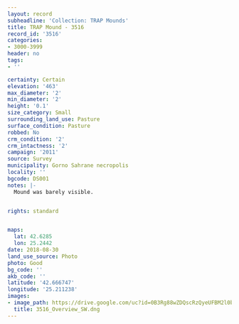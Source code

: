 ```yaml
---
layout: record
subheadline: 'Collection: TRAP Mounds'
title: TRAP Mound - 3516
record_id: '3516'
categories:
- 3000-3999
header: no
tags:
- ''

certainty: Certain
elevation: '463'
max_diameter: '2'
min_diameter: '2'
height: '0.1'
size_category: Small
surrounding_land_use: Pasture
surface_condition: Pasture
robbed: No
crm_condition: '2'
crm_intactness: '2'
campaign: '2011'
source: Survey
municipality: Gorno Sahrane necropolis
locality: ''
bgcode: DS001
notes: |-
  Mound was barely visible.


rights: standard


maps:
  lat: 42.6285
  lon: 25.2442
date: 2018-08-30
land_use_source: Photo
photo: Good
bg_code: ''
akb_code: ''
latitude: '42.666747'
longitude: '25.211238'
images:
- image_path: https://drive.google.com/uc?id=0B3Rg88wZDQscRzQyeUFBM2l0bUU
  title: 3516_Overview_SW.dng
---
```

